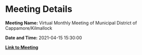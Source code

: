 # Meeting Details

**Meeting Name:** Virtual Monthly Meeting of Municipal District of Cappamore/Kilmallock

**Date and Time:** 2021-04-15 15:30:00

**[Link to Meeting](https://www.limerick.ie/council/whats-on/monthly-meeting-municipal-district-cappamore-kilmallock-69)**
